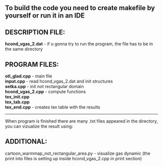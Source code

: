 To build the code you need to create makefile by yourself or run it in an IDE
----
## DESCRIPTION FILE:

**hcond_vgas_2.dat** - if u gonna try to run the program, the file has to be in the same directory 

## PROGRAM FILES:
**otl_glad.cpp** - main file <br>
**input.cpp** - read hcond_vgas_2.dat and init structures <br>
**setka.cpp** - init not rectangular domain <br>
**hcond_vgas_2.cpp** - compute functions <br>
**tex_init.cpp** <br>
**tex_tab.cpp** <br>
**tex_end.cpp** - creates tex table with the results <br>

----

When program is finished there are many .txt files appeared in the directory, you can vizualize the result using:

## ADDITIONAL:

cartoon_warmmap_not_rectangular_area.py - visualize gas dynamic (the print into files is setting up inside hcond_vgas_2.cpp in print section)
